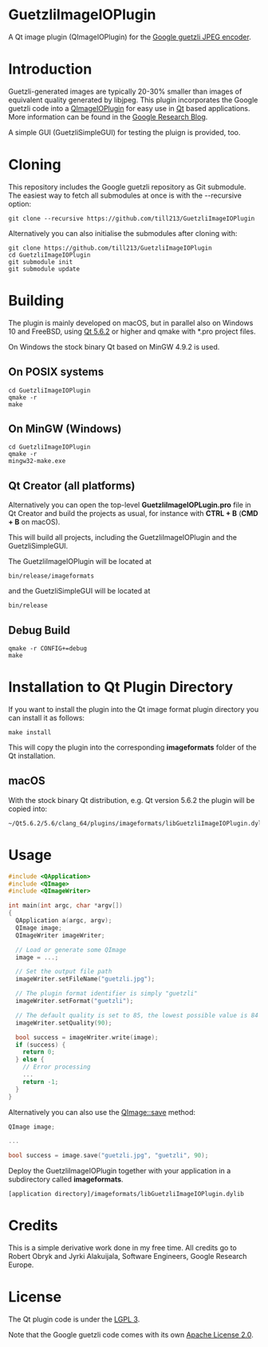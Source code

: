 # GuetzliImageIOPlugin

A Qt image plugin (QImageIOPlugin) for the [Google guetzli JPEG encoder](https://github.com/google/guetzli).

# Introduction

Guetzli-generated images are typically 20-30% smaller than images of equivalent quality generated by libjpeg.
This plugin incorporates the Google guetzli code into a [QImageIOPlugin](http://doc.qt.io/qt-5/qimageioplugin.html)
for easy use in [Qt](https://www.qt.io/) based applications. More information can be found in the
[Google Research Blog](https://research.googleblog.com/2017/03/announcing-guetzli-new-open-source-jpeg.html?m=1).

A simple GUI (GuetzliSimpleGUI) for testing the pluign is provided, too.

# Cloning

This repository includes the Google guetzli repository as Git submodule. The easiest way to fetch all submodules
at once is with the --recursive option:

```
git clone --recursive https://github.com/till213/GuetzliImageIOPlugin
```

Alternatively you can also initialise the submodules after cloning with:

```
git clone https://github.com/till213/GuetzliImageIOPlugin
cd GuetzliImageIOPlugin
git submodule init
git submodule update
```


# Building

The plugin is mainly developed on macOS, but in parallel also on Windows 10 and FreeBSD, using
[Qt 5.6.2](https://www.qt.io/download/) or higher and qmake with *.pro project files.

On Windows the stock binary Qt based on MinGW 4.9.2 is used.


## On POSIX systems

```
cd GuetzliImageIOPlugin
qmake -r
make
```

## On MinGW (Windows)

```
cd GuetzliImageIOPlugin
qmake -r
mingw32-make.exe
```

## Qt Creator (all platforms)

Alternatively you can open the top-level __GuetzliImageIOPLugin.pro__ file in Qt Creator
and build the projects as usual, for instance with __CTRL + B__ (__CMD + B__ on macOS).

This will build all projects, including the GuetzliImageIOPlugin and the GuetzliSimpleGUI.

The GuetzliImageIOPlugin will be located at

```
bin/release/imageformats
```

and the GuetzliSimpleGUI will be located at

```
bin/release
```

## Debug Build

```
qmake -r CONFIG+=debug
make
```

# Installation to Qt Plugin Directory

If you want to install the plugin into the Qt image format plugin directory you can install it as follows:

```
make install
```

This will copy the plugin into the corresponding __imageformats__ folder of the Qt installation.

## macOS

With the stock binary Qt distribution, e.g. Qt version 5.6.2 the plugin will be copied into:

```
~/Qt5.6.2/5.6/clang_64/plugins/imageformats/libGuetzliImageIOPlugin.dylib
```

# Usage

```C++
#include <QApplication>
#include <QImage>
#include <QImageWriter>

int main(int argc, char *argv[])
{
  QApplication a(argc, argv);
  QImage image;
  QImageWriter imageWriter;

  // Load or generate some QImage
  image = ...;

  // Set the output file path
  imageWriter.setFileName("guetzli.jpg");

  // The plugin format identifier is simply "guetzli"
  imageWriter.setFormat("guetzli");

  // The default quality is set to 85, the lowest possible value is 84
  imageWriter.setQuality(90);

  bool success = imageWriter.write(image);
  if (success) {
    return 0;
  } else {
    // Error processing
    ...
    return -1;
  }
}
```

Alternatively you can also use the [QImage::save](http://doc.qt.io/qt-5/qimage.html#save) method:

```C++
QImage image;

...

bool success = image.save("guetzli.jpg", "guetzli", 90);
```

Deploy the GuetzliImageIOPlugin together with your application in a subdirectory called __imageformats__.

```
[application directory]/imageformats/libGuetzliImageIOPlugin.dylib
```

# Credits

This is a simple derivative work done in my free time. All credits go to Robert Obryk and Jyrki Alakuijala, Software Engineers, Google Research Europe.

# License

The Qt plugin code is under the [LGPL 3](LICENSE).

Note that the Google guetzli code comes with its own [Apache License 2.0](https://github.com/google/guetzli/blob/master/LICENSE).



